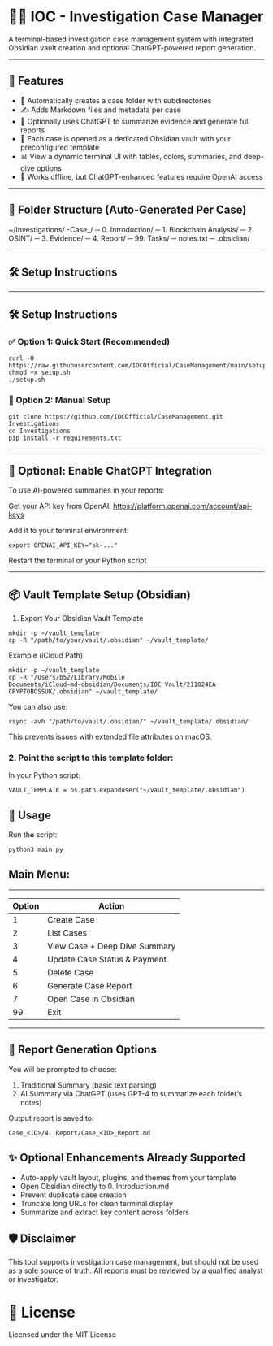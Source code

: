 # 🕵️‍♂️ IOC - Investigation Case Manager

A terminal-based investigation case management system with integrated Obsidian vault creation and optional ChatGPT-powered report generation.

---

## 🚀 Features

- 📁 Automatically creates a case folder with subdirectories
- ✍️ Adds Markdown files and metadata per case
- 🧠 Optionally uses ChatGPT to summarize evidence and generate full reports
- 💼 Each case is opened as a dedicated Obsidian vault with your preconfigured template
- 📊 View a dynamic terminal UI with tables, colors, summaries, and deep-dive options
- 🔐 Works offline, but ChatGPT-enhanced features require OpenAI access

---

## 📂 Folder Structure (Auto-Generated Per Case)

~/Investigations/ 
    -Case_<ID>/ 
    ─ 0. Introduction/ 
    ─ 1. Blockchain Analysis/ 
    ─ 2. OSINT/ 
    ─ 3. Evidence/ 
    ─ 4. Report/ 
    ─ 99. Tasks/ 
    ─ notes.txt 
    ─ .obsidian/

---

## 🛠️ Setup Instructions

---

## 🛠️ Setup Instructions

### ✅ Option 1: Quick Start (Recommended)

```
curl -O https://raw.githubusercontent.com/IOCOfficial/CaseManagement/main/setup.sh
chmod +x setup.sh
./setup.sh
```

### 🧩 Option 2: Manual Setup

```
git clone https://github.com/IOCOfficial/CaseManagement.git Investigations
cd Investigations
pip install -r requirements.txt
```

---

## 🧠 Optional: Enable ChatGPT Integration

To use AI-powered summaries in your reports:

Get your API key from OpenAI: https://platform.openai.com/account/api-keys

Add it to your terminal environment:

```
export OPENAI_API_KEY="sk-..."
```
Restart the terminal or your Python script

---

## 📦 Vault Template Setup (Obsidian)

1. Export Your Obsidian Vault Template
```
mkdir -p ~/vault_template
cp -R "/path/to/your/vault/.obsidian" ~/vault_template/
```

Example (iCloud Path):
```
mkdir -p ~/vault_template
cp -R "/Users/b52/Library/Mobile Documents/iCloud~md~obsidian/Documents/IOC Vault/211024EA CRYPTOBOSSUK/.obsidian" ~/vault_template/
```

You can also use:
```
rsync -avh "/path/to/vault/.obsidian/" ~/vault_template/.obsidian/
```
This prevents issues with extended file attributes on macOS.

### 2. Point the script to this template folder:
In your Python script:
```
VAULT_TEMPLATE = os.path.expanduser("~/vault_template/.obsidian")
```

## 📝 Usage
Run the script:
```
python3 main.py
```

## Main Menu:
 -------------------------------------------
| Option | Action                           |
|--------|----------------------------------|
| 1      | Create Case                      |
| 2      | List Cases                       |
| 3      | View Case + Deep Dive Summary    |
| 4      | Update Case Status & Payment     |
| 5      | Delete Case                      |
| 6      | Generate Case Report             |
| 7      | Open Case in Obsidian            |
| 99     | Exit                             |
 -------------------------------------------

## 📑 Report Generation Options
You will be prompted to choose:
  1. Traditional Summary (basic text parsing)
  2. AI Summary via ChatGPT (uses GPT-4 to summarize each folder’s notes)

Output report is saved to:
```
Case_<ID>/4. Report/Case_<ID>_Report.md
```
## ✨ Optional Enhancements Already Supported

- Auto-apply vault layout, plugins, and themes from your template
- Open Obsidian directly to 0. Introduction.md
- Prevent duplicate case creation 
- Truncate long URLs for clean terminal display
- Summarize and extract key content across folders

## 🛡️ Disclaimer
This tool supports investigation case management, but should not be used as a sole source of truth.
All reports must be reviewed by a qualified analyst or investigator.

# 📄 License
Licensed under the MIT License


